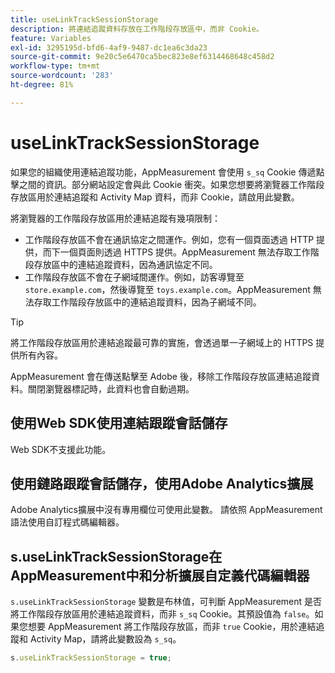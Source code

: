 ```yaml
---
title: useLinkTrackSessionStorage
description: 將連結追蹤資料存放在工作階段存放區中，而非 Cookie。
feature: Variables
exl-id: 3295195d-bfd6-4af9-9487-dc1ea6c3da23
source-git-commit: 9e20c5e6470ca5bec823e8ef6314468648c458d2
workflow-type: tm+mt
source-wordcount: '283'
ht-degree: 81%

---
```


# useLinkTrackSessionStorage

如果您的組織使用連結追蹤功能，AppMeasurement 會使用 `s_sq` Cookie 傳遞點擊之間的資訊。部分網站設定會與此 Cookie 衝突。如果您想要將瀏覽器工作階段存放區用於連結追蹤和 Activity Map 資料，而非 Cookie，請啟用此變數。

將瀏覽器的工作階段存放區用於連結追蹤有幾項限制：

* 工作階段存放區不會在通訊協定之間運作。例如，您有一個頁面透過 HTTP 提供，而下一個頁面則透過 HTTPS 提供。AppMeasurement 無法存取工作階段存放區中的連結追蹤資料，因為通訊協定不同。
* 工作階段存放區不會在子網域間運作。例如，訪客導覽至 `store.example.com`，然後導覽至 `toys.example.com`。AppMeasurement 無法存取工作階段存放區中的連結追蹤資料，因為子網域不同。

>[!TIP]
>
> 將工作階段存放區用於連結追蹤最可靠的實施，會透過單一子網域上的 HTTPS 提供所有內容。

AppMeasurement 會在傳送點擊至 Adobe 後，移除工作階段存放區連結追蹤資料。關閉瀏覽器標記時，此資料也會自動過期。

## 使用Web SDK使用連結跟蹤會話儲存

Web SDK不支援此功能。

## 使用鏈路跟蹤會話儲存，使用Adobe Analytics擴展

Adobe Analytics擴展中沒有專用欄位可使用此變數。 請依照 AppMeasurement 語法使用自訂程式碼編輯器。

## s.useLinkTrackSessionStorage在AppMeasurement中和分析擴展自定義代碼編輯器

`s.useLinkTrackSessionStorage` 變數是布林值，可判斷 AppMeasurement 是否將工作階段存放區用於連結追蹤資料，而非 `s_sq` Cookie。其預設值為 `false`。如果您想要 AppMeasurement 將工作階段存放區，而非 `true` Cookie，用於連結追蹤和 Activity Map，請將此變數設為 `s_sq`。

```js
s.useLinkTrackSessionStorage = true;
```
